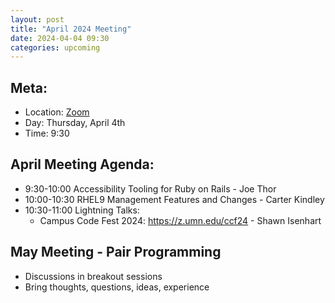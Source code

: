 ```yaml
---
layout: post
title: "April 2024 Meeting"
date: 2024-04-04 09:30
categories: upcoming
---
```


## Meta:

- Location: [Zoom](https://z.umn.edu/cpmstream)
- Day: Thursday, April 4th
- Time: 9:30

## April Meeting Agenda:
- 9:30-10:00 Accessibility Tooling for Ruby on Rails - Joe Thor
- 10:00-10:30 RHEL9 Management Features and Changes - Carter Kindley
- 10:30-11:00 Lightning Talks:
    - Campus Code Fest 2024: https://z.umn.edu/ccf24 - Shawn Isenhart

## May Meeting - Pair Programming
- Discussions in breakout sessions
- Bring thoughts, questions, ideas, experience
